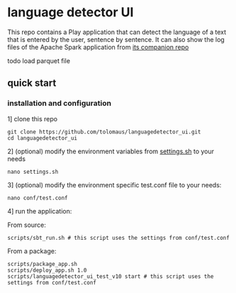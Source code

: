 # language detector UI

This repo contains a Play application that can detect the language of a text that is entered by the user, sentence by sentence. It can also show the log files of the Apache Spark application from [its companion repo](https://github.com/tolomaus/languagedetector.git)

todo
load parquet file


## quick start
### installation and configuration
1] clone this repo
```shell
git clone https://github.com/tolomaus/languagedetector_ui.git
cd languagedetector_ui
```

2] (optional) modify the environment variables from [settings.sh](https://github.com/tolomaus/languagedetector_ui/tree/master/settings.sh) to your needs
```shell
nano settings.sh
```

3] (optional) modify the environment specific test.conf file to your needs:
```shell
nano conf/test.conf
```

4] run the application:

From source:
```shell
scripts/sbt_run.sh # this script uses the settings from conf/test.conf
```
From a package:
```shell
scripts/package_app.sh
scripts/deploy_app.sh 1.0
scripts/languagedetector_ui_test_v10 start # this script uses the settings from conf/test.conf
```